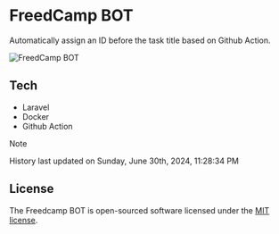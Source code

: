 # FreedCamp BOT

Automatically assign an ID before the task title based on Github Action.

![FreedCamp BOT](https://repository-images.githubusercontent.com/737932867/7d34798b-2680-471c-b089-a78a718d3d6a)

## Tech

- Laravel
- Docker
- Github Action

> [!NOTE]  
> History last updated on Sunday, June 30th, 2024, 11:28:34 PM

## License

The Freedcamp BOT is open-sourced software licensed under the [MIT license](https://opensource.org/licenses/MIT).
